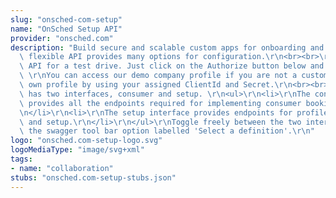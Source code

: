 ```yaml
---
slug: "onsched-com-setup"
name: "OnSched Setup API"
provider: "onsched.com"
description: "Build secure and scalable custom apps for onboarding and setup. Our\
  \ flexible API provides many options for configuration.\r\n<br><br>\r\nTake the\
  \ API for a test drive. Just click on the Authorize button below and authenticate.\
  \ \r\nYou can access our demo company profile if you are not a customer, or your\
  \ own profile by using your assigned ClientId and Secret.\r\n<br><br>\r\nThe API\
  \ has two interfaces, consumer and setup. \r\n<ul>\r\n<li>\r\nThe consumer interface\
  \ provides all the endpoints required for implementing consumer booking flows.\r\
  \n</li>\r\n<li>\r\nThe setup interface provides endpoints for profile configuration\
  \ and setup.\r\n</li>\r\n</ul>\r\nToggle freely between the two interfaces using\
  \ the swagger tool bar option labelled 'Select a definition'.\r\n"
logo: "onsched.com-setup-logo.svg"
logoMediaType: "image/svg+xml"
tags:
- name: "collaboration"
stubs: "onsched.com-setup-stubs.json"
---
```

